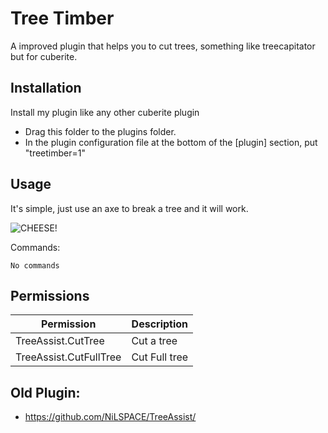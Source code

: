 
# Tree Timber

A improved plugin that helps you to cut trees, something like treecapitator but for cuberite.




## Installation

Install my plugin like any other cuberite plugin


  - Drag this folder to the plugins folder.
  - In the plugin configuration file at the bottom of the [plugin] section, put "treetimber=1"

    
## Usage

It's simple, just use an axe to break a tree and it will work.

![CHEESE!](https://s7.gifyu.com/images/ezgif.com-gif-maker80c94c18893fa0e2.gif)

Commands:
```Commands:
No commands
```


## Permissions

| Permission | Description |
| ------------- | ------------- |
| TreeAssist.CutTree | Cut a tree |
| TreeAssist.CutFullTree | Cut Full tree |

## Old Plugin:
- https://github.com/NiLSPACE/TreeAssist/
